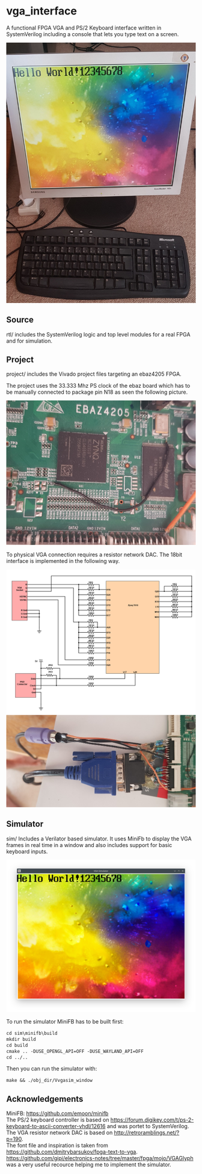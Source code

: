 # vga_interface

A functional FPGA VGA and PS/2 Keyboard interface written in SystemVerilog including a console that lets you type text on a screen.

![GitHub Logo](/images/monitor.jpg)

## Source
rtl/ includes the SystemVerilog logic and top level modules for a real FPGA and for simulation.

## Project
project/ includes the Vivado project files targeting an ebaz4205 FPGA.

The project uses the 33.333 Mhz PS clock of the ebaz board which has to be manually connected to package pin N18 as seen the following picture.

![GitHub Logo](/images/clock.jpg)

To physical VGA connection requires a resistor network DAC. The 18bit interface is implemented in the following way.

![GitHub Logo](/images/schematic.png)
![GitHub Logo](/images/connector.jpg)

## Simulator
sim/ Includes a Verilator based simulator.
It uses MiniFb to display the VGA frames in real time in a window and also includes support for basic keyboard inputs.  

![GitHub Logo](/images/vga_sim.png)

To run the simulator MiniFB has to be built first:

```
cd sim\minifb\build
mkdir build
cd build
cmake .. -DUSE_OPENGL_API=OFF -DUSE_WAYLAND_API=OFF
cd ../..
```

Then you can run the simulator with:
```
make && ./obj_dir/Vvgasim_window
```


## Acknowledgements
MiniFB: https://github.com/emoon/minifb \
The PS/2 keyboard controller is based on https://forum.digikey.com/t/ps-2-keyboard-to-ascii-converter-vhdl/12616 and was portet to SystemVerilog. \
The VGA resistor network DAC is based on http://retroramblings.net/?p=190. \
The font file and inspiration is taken from https://github.com/dmitrybarsukov/fpga-text-to-vga.
https://github.com/gipi/electronics-notes/tree/master/fpga/mojo/VGAGlyph was a very useful recource helping me to implement the simulator.
